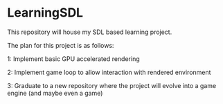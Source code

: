 # LearningSDL

This repository will house my SDL based learning project.

The plan for this project is as follows:

1: Implement basic GPU accelerated rendering

2: Implement game loop to allow interaction with rendered environment

3: Graduate to a new repository where the project will evolve into a game engine (and maybe even a game)